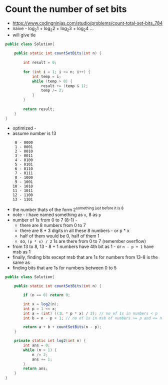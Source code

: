 # Count the number of set bits

- https://www.codingninjas.com/studio/problems/count-total-set-bits_784
- naive - log<sub>2</sub>1 + log<sub>2</sub>2 + log<sub>2</sub>3 + log<sub>2</sub>4 ... 
- will give tle

```java
public class Solution{
    
    public static int countSetBits(int n) {
        
        int result = 0;
        
        for (int i = 1; i <= n; i++) {
            int temp = i;
            while (temp > 0) {
                result += (temp & 1);
                temp /= 2;
            }
        }
        
        return result;
    }
}
```

- optimized -
- assume number is 13
  ```
   0 - 0000
   1 - 0001
   2 - 0010
   3 - 0011
   4 - 0100
   5 - 0101
   6 - 0110
   7 - 0111
   8 - 1000
   9 - 1001
  10 - 1010
  11 - 1011
  12 - 1100
  13 - 1101
  ```
- the number thats of the form 2<sup>something</sum> just before it is 8
- note - i have named something as `x`, 8 as `p`
- number of 1s from 0 to 7 (8-1) - 
  - there are 8 numbers from 0 to 7
  - there are 8 * 3 digits in all these 8 numbers - or p * x
  - half of them would be 0, half of them 1
  - so, `(p * x) / 2` 1s are there from 0 to 7 (remember overflow)
- from 13 to 8, 13 - 8 + 1 numbers have 4th bit as 1 - or `n - p + 1` have msb as 1
- finally, finding bits except msb that are 1s for numbers from 13-8 is the same as
- finding bits that are 1s for numbers between 0 to 5

```java
public class Solution{

    public static int countSetBits(int n) {

        if (n == 0) return 0;

        int x = log2(n);
        int p = 1 << x;
        int a = (int) ((1L * p * x) / 2); // no of 1s in numbers < p
        int b = n - p + 1; // no of 1s in msb of numbers >= p and <= n

        return a + b + countSetBits(n - p);
    }

    private static int log2(int n) {
        int ans = 0;
        while (n > 1) {
            n /= 2;
            ans += 1;
        }
        return ans;
    }
}
```
